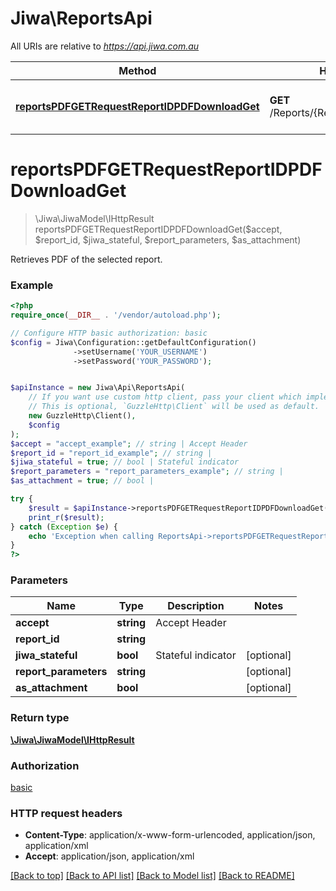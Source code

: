 # Jiwa\ReportsApi

All URIs are relative to *https://api.jiwa.com.au*

Method | HTTP request | Description
------------- | ------------- | -------------
[**reportsPDFGETRequestReportIDPDFDownloadGet**](ReportsApi.md#reportsPDFGETRequestReportIDPDFDownloadGet) | **GET** /Reports/{ReportID}/PDF/Download | Retrieves PDF of the selected report.


# **reportsPDFGETRequestReportIDPDFDownloadGet**
> \Jiwa\JiwaModel\IHttpResult reportsPDFGETRequestReportIDPDFDownloadGet($accept, $report_id, $jiwa_stateful, $report_parameters, $as_attachment)

Retrieves PDF of the selected report.



### Example
```php
<?php
require_once(__DIR__ . '/vendor/autoload.php');

// Configure HTTP basic authorization: basic
$config = Jiwa\Configuration::getDefaultConfiguration()
              ->setUsername('YOUR_USERNAME')
              ->setPassword('YOUR_PASSWORD');


$apiInstance = new Jiwa\Api\ReportsApi(
    // If you want use custom http client, pass your client which implements `GuzzleHttp\ClientInterface`.
    // This is optional, `GuzzleHttp\Client` will be used as default.
    new GuzzleHttp\Client(),
    $config
);
$accept = "accept_example"; // string | Accept Header
$report_id = "report_id_example"; // string | 
$jiwa_stateful = true; // bool | Stateful indicator
$report_parameters = "report_parameters_example"; // string | 
$as_attachment = true; // bool | 

try {
    $result = $apiInstance->reportsPDFGETRequestReportIDPDFDownloadGet($accept, $report_id, $jiwa_stateful, $report_parameters, $as_attachment);
    print_r($result);
} catch (Exception $e) {
    echo 'Exception when calling ReportsApi->reportsPDFGETRequestReportIDPDFDownloadGet: ', $e->getMessage(), PHP_EOL;
}
?>
```

### Parameters

Name | Type | Description  | Notes
------------- | ------------- | ------------- | -------------
 **accept** | **string**| Accept Header |
 **report_id** | **string**|  |
 **jiwa_stateful** | **bool**| Stateful indicator | [optional]
 **report_parameters** | **string**|  | [optional]
 **as_attachment** | **bool**|  | [optional]

### Return type

[**\Jiwa\JiwaModel\IHttpResult**](../Model/IHttpResult.md)

### Authorization

[basic](../../README.md#basic)

### HTTP request headers

 - **Content-Type**: application/x-www-form-urlencoded, application/json, application/xml
 - **Accept**: application/json, application/xml

[[Back to top]](#) [[Back to API list]](../../README.md#documentation-for-api-endpoints) [[Back to Model list]](../../README.md#documentation-for-models) [[Back to README]](../../README.md)

